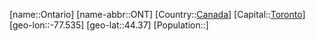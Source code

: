 ﻿---
location: [44.37,-77.535]
type: State
tags:
- geo/State


SpocWebEntityId: 36009
isDeleted: false
confidential: public

---
[name::Ontario]
[name-abbr::ONT]
[Country::[Canada](geo/Continent/North-America/Canada.md)]
[Capital::[Toronto](geo/Continent/North-America/Canada/Toronto.md)]
[geo-lon::-77.535]
[geo-lat::44.37]
[Population::]

